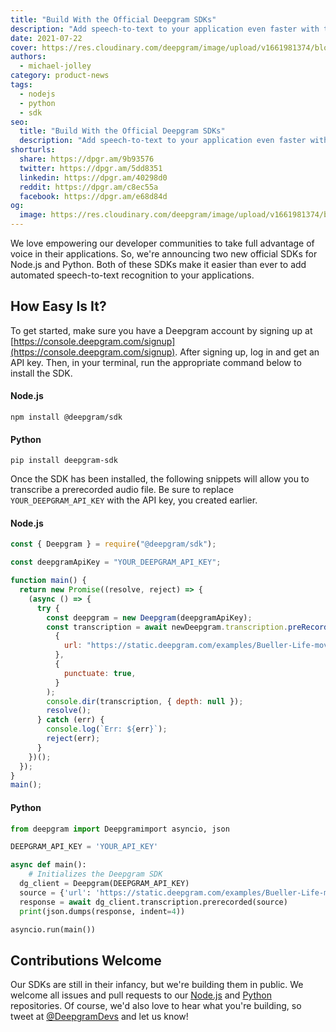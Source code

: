 ```yaml
---
title: "Build With the Official Deepgram SDKs"
description: "Add speech-to-text to your application even faster with the new Node.js and Python SDKs for the Deepgram API."
date: 2021-07-22
cover: https://res.cloudinary.com/deepgram/image/upload/v1661981374/blog/build-with-the-official-deepgram-sdks/build-w-official-dg-sdks%402x.jpg
authors:
  - michael-jolley
category: product-news
tags:
  - nodejs
  - python
  - sdk
seo:
  title: "Build With the Official Deepgram SDKs"
  description: "Add speech-to-text to your application even faster with the new Node.js and Python SDKs for the Deepgram API."
shorturls:
  share: https://dpgr.am/9b93576
  twitter: https://dpgr.am/5dd8351
  linkedin: https://dpgr.am/40298d0
  reddit: https://dpgr.am/c8ec55a
  facebook: https://dpgr.am/e68d84d
og:
  image: https://res.cloudinary.com/deepgram/image/upload/v1661981374/blog/build-with-the-official-deepgram-sdks/build-w-official-dg-sdks%402x.jpg
---
```


We love empowering our developer communities to take full advantage of voice in their applications. So, we're announcing two new official SDKs for Node.js and Python. Both of these SDKs make it easier than ever to add automated speech-to-text recognition to your applications.

## How Easy Is It?

To get started, make sure you have a Deepgram account by signing up at [https://console.deepgram.com/signup](https://console.deepgram.com/signup). After signing up, log in and get an API key. Then, in your terminal, run the appropriate command below to install the SDK.

#### **Node.js**

```
npm install @deepgram/sdk
```

#### **Python**

```
pip install deepgram-sdk
```

Once the SDK has been installed, the following snippets will allow you to transcribe a prerecorded audio file. Be sure to replace `YOUR_DEEPGRAM_API_KEY` with the API key, you created earlier.

#### **Node.js**

```js
const { Deepgram } = require("@deepgram/sdk");

const deepgramApiKey = "YOUR_DEEPGRAM_API_KEY";

function main() {
  return new Promise((resolve, reject) => {
    (async () => {
      try {
        const deepgram = new Deepgram(deepgramApiKey);
        const transcription = await newDeepgram.transcription.preRecorded(
          {
            url: "https://static.deepgram.com/examples/Bueller-Life-moves-pretty-fast.wav",
          },
          {
            punctuate: true,
          }
        );
        console.dir(transcription, { depth: null });
        resolve();
      } catch (err) {
        console.log(`Err: ${err}`);
        reject(err);
      }
    })();
  });
}
main();
```

#### **Python**

```python
from deepgram import Deepgramimport asyncio, json

DEEPGRAM_API_KEY = 'YOUR_API_KEY'

async def main():
    # Initializes the Deepgram SDK
  dg_client = Deepgram(DEEPGRAM_API_KEY)
  source = {'url': 'https://static.deepgram.com/examples/Bueller-Life-moves-pretty-fast.wav'}
  response = await dg_client.transcription.prerecorded(source)
  print(json.dumps(response, indent=4))

asyncio.run(main())
```

## Contributions Welcome

Our SDKs are still in their infancy, but we're building them in public. We welcome all issues and pull requests to our [Node.js](https://github.com/deepgram/node-sdk) and [Python](https://github.com/deepgram/python-sdk) repositories. Of course, we'd also love to hear what you're building, so tweet at [@DeepgramDevs](https://twitter.com/DeepgramDevs) and let us know!
